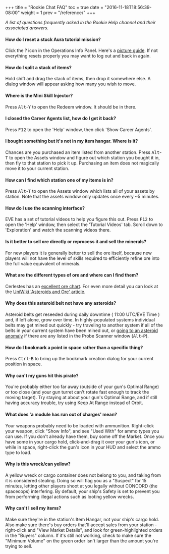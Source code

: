 +++
title = "Rookie Chat FAQ"
toc = true
date = "2016-11-18T18:56:39-08:00"
weight = 1
prev = "/reference/"
+++

_A list of questions frequently asked in the Rookie Help channel
and their associated answers._

#### How do I reset a stuck Aura tutorial mission?

Click the ? icon in the Operations Info Panel. Here's a [picture guide](/images/reset-aura.png).
If not everything resets properly you may want to log out and back in again.

#### How do I split a stack of items?
Hold shift and drag the stack of items, then drop it somewhere else. A dialog window
will appear asking how many you wish to move.

#### Where is the Mini Skill Injector?
Press <kbd>Alt</kbd>-<kbd>Y</kbd> to open the Redeem window. It should be in there.

#### I closed the Career Agents list, how do I get it back?
Press <kbd>F12</kbd> to open the 'Help' window, then click 'Show Career Agents'.

#### I bought something but it's not in my item hangar. Where is it?
Chances are you purchased an item listed from another station. Press
<kbd>Alt</kbd>-<kbd>T</kbd> to open the Assets window and figure out which station
you bought it in, then fly to that station to pick it up. Purchasing an item does
not magically move it to your current station.

#### How can I find which station one of my items is in?
Press <kbd>Alt</kbd>-<kbd>T</kbd> to open the Assets window which lists all of your assets
by station. Note that the assets window only updates once every ~5 minutes.

#### How do I use the scanning interface?
EVE has a set of tutorial videos to help you figure this out. Press <kbd>F12</kbd> to
open the 'Help' window, then select the 'Tutorial Videos' tab. Scroll down to 'Exploration'
and watch the scanning videos there.

#### Is it better to sell ore directly or reprocess it and sell the minerals?
For new players it is generally better to sell the ore itself, because new players
will not have the level of skills required to efficiently refine ore into the full
value equivalent of minerals.

#### What are the different types of ore and where can I find them?
Cerlestes has an [excellent ore chart](http://ore.cerlestes.de/#site:ore). For even
more detail you can look at the
[UniWiki 'Asteroids and Ore' article](http://wiki.eveuniversity.org/Asteroids_and_Ore).

#### Why does this asteroid belt not have any asteroids?
Asteroid belts get reseeded during daily downtime ( 11:00 UTC/EVE Time ) and, if left alone, grow over time. In
highly-populated systems individual belts may get mined out quickly - try traveling
to another system if all of the belts in your current system have been mined out,
or [going to an asteroid anomaly](https://i.imgur.com/CSMNCc7.png) if there are any
listed in the Probe Scanner window (<kbd>Alt</kbd>-<kbd>P</kbd>).

#### How do I bookmark a point in space rather than a specific thing?
Press <kbd>Ctrl</kbd>-<kbd>B</kbd> to bring up the bookmark creation dialog for your
current position in space.

#### Why can't my guns hit this pirate?
You're probably either too far away (outside of your gun's Optimal Range)
or too close (and your gun turret can't rotate fast enough to track the 
moving target).  Try staying at about your gun's Optimal Range, and if 
still having accuracy trouble, try using Keep At Range instead of Orbit.

#### What does 'a module has run out of charges' mean?
Your weapons probably need to be loaded with ammunition.
Right-click your weapon, click "Show Info", and see "Used With" for ammo types you can use.
If you don't already have them, buy some off the Market.
Once you have some in your cargo hold, click-and-drag it over your gun's icon,
or while in space, right-click the gun's icon in your HUD and select the ammo type to load.

#### Why is this wreck/can yellow?
A yellow wreck or cargo container does not belong to you, and taking from it is considered stealing.
Doing so will flag you as a "Suspect" for 15 minutes, letting other players shoot at you legally
without CONCORD (the spacecops) interfering.  By default, your ship's Safety is set to prevent you
from performing illegal actions such as looting yellow wrecks.

#### Why can't I sell my items?
Make sure they're in the station's Item Hangar, not your ship's cargo hold.
Also make sure there's buy orders that'll accept sales from your station - 
right-click and "View Market Details", and look for green-highlighted orders
in the "Buyers" column.  If it's still not working, check to make sure the
"Minimum Volume" on the green order isn't larger than the amount you're trying to sell.
